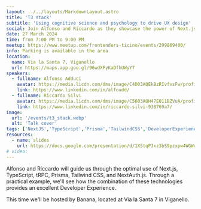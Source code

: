```yaml
---
layout: ../../layouts/MarkdownLayout.astro
title: 'T3 stack'
subtitle: 'Using cognitive science and psychology to drive UX design'
social: Join Alfonso and Riccardo as they showcase the power of Next.js, TypeScript, tRPC, Prisma, Tailwind CSS, and NextAuth.js. Learn how these tools create an amazing Developer Experience! 🚀 
date: 27 March 2024
time: from 7:00 PM to 9:00 PM
meetup: https://www.meetup.com/frontenders-ticino/events/299869400/
info: Parking is available in the area
location:
  name: Via la Santa 7, Viganello
  url: https://maps.app.goo.gl/96wdXFyKaDfhUWyY7
speakers:
  - fullname: Alfonso Adduci
    avatar: https://media.licdn.com/dms/image/C4D03AQEkBzRIvfvsFw/profile-displayphoto-shrink_400_400/0/1639008544456?e=1717027200&v=beta&t=kguCjzRuPVq4afn3EH2AOrXrTXvtqwoym7pXcbb0AkI
    link: https://www.linkedin.com/in/alfoadd/
  - fullname: Riccardo Silvi 
    avatar: https://media.licdn.com/dms/image/C5603AQH47E011BZVuA/profile-displayphoto-shrink_400_400/0/1627573485866?e=1717027200&v=beta&t=nABln9fKVFRKcqwtzj2yU1wGTiaYppkAWknHwn0mi5k
    link: https://www.linkedin.com/in/riccardo-silvi-938769a7/
image:
  url: '/events/t3_stack.webp'
  alt: 'Talk cover'
tags: ['NextJS','TypeScript','Prisma','TailwindCSS','DeveloperExperience']
resources:
  - name: slides
    url: https://docs.google.com/presentation/d/1X5tqPJxz3bS9pzxpw4WGWux0JfVlyrik/edit#slide=id.p1
# video:
---
```


Alfonso and Riccardo will guide us through the optimal use of Next.js, TypeScript, tRPC, Prisma, Tailwind CSS, and NextAuth.js. Through a practical example, we'll see how the combination of these technologies provides an excellent Developer Experience.

This time we'll be hosted by Banana, located at Via la Santa 7 in Viganello.
